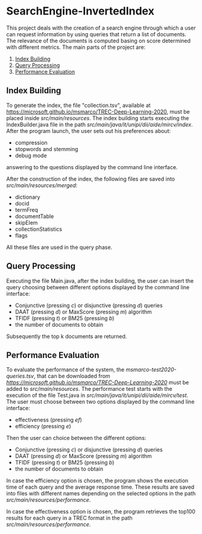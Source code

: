# SearchEngine-InvertedIndex

This project deals with the creation of a search engine through which a user can request information by using queries that return a list of documents. The relevance of the documents is computed basing on score determined with different metrics. 
The main parts of the project are: 
1. [Index Building](#index)
2. [Query Processing](#query)
3. [Performance Evaluation](#performance)

##  Index Building

To generate the index, the file "collection.tsv", available at https://microsoft.github.io/msmarco/TREC-Deep-Learning-2020, must be placed inside *src/main/resources*. The index building starts executing the IndexBuilder.java file in the path *src/main/java/it/unipi/dii/aide/mircv/index*.
After the program launch, the user sets out his preferences about: 
- compression    
- stopwords and stemming
- debug mode

answering to the questions displayed by the command line interface.

After the construction of the index, the following files are saved into *src/main/resources/merged*:
-  dictionary
-  docid
-  termFreq
-  documentTable
-  skipElem
-  collectionStatistics
-  flags
  
All these files are used in the query phase.

## Query Processing
Executing the file Main.java, after the index building, the user can insert the query choosing between different options displayed by the command line interface: 
- Conjunctive (pressing *c*) or disjunctive (pressing *d*) queries
- DAAT (pressing *d*) or MaxScore (pressing *m*) algorithm
- TFIDF (pressing *t*) or BM25 (pressing *b*)
- the number of documents to obtain

Subsequently the top k documents are returned.

## Performance Evaluation
To evaluate the performance of the system, the *msmarco-test2020-queries.tsv*, that can be downloaded from *https://microsoft.github.io/msmarco/TREC-Deep-Learning-2020* must be added to *src/main/resources*.
The performance test starts with the execution of the file Test.java in *src/main/java/it/unipi/dii/aide/mircv/test*. The user must choose between two options displayed by the command line interface:

- effectiveness (pressing *ef*)
- efficiency (pressing *e*)
  
Then the user can choice between the different options: 
- Conjunctive (pressing *c*) or disjunctive (pressing *d*) queries
- DAAT (pressing *d*) or MaxScore (pressing *m*) algorithm
- TFIDF (pressing *t*) or BM25 (pressing *b*)
- the number of documents to obtain
  
In case the efficiency option is chosen, the program shows the execution time of each query and the average response time. 
These results are saved into files with different names depending on the selected options in the path *src/main/resources/performance*.

In case the effectiveness option is chosen, the program retrieves the top100 results for each query in a TREC format in the path *src/main/resources/performance*. 

